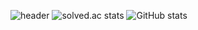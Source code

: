 ![header](https://capsule-render.vercel.app/api?type=wave&color=0:E6E6FA,100:a82da8=auto&height=300&section=header&text=CHAEYEONG%20.&fontSize=90)
![solved.ac stats](https://github-readme-solvedac.vercel.app/api/?handle=mirr0615)
![GitHub stats](https://github-readme-stats.vercel.app/api?username=Leechae00&theme=buefy&show_icons=true)


<!--
**Leechae00/Leechae00** is a ✨ _special_ ✨ repository because its `README.md` (this file) appears on your GitHub profile.

Here are some ideas to get you started:

- 🔭 I’m currently working on ...
- 🌱 I’m currently learning ...
- 👯 I’m looking to collaborate on ...
- 🤔 I’m looking for help with ...
- 💬 Ask me about ...
- 📫 How to reach me: ...
- 😄 Pronouns: ...
- ⚡ Fun fact: ...
-->
